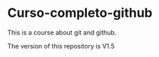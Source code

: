 # Curso-completo-github
This is a course about git and github.

The version of this repository is V1.5
